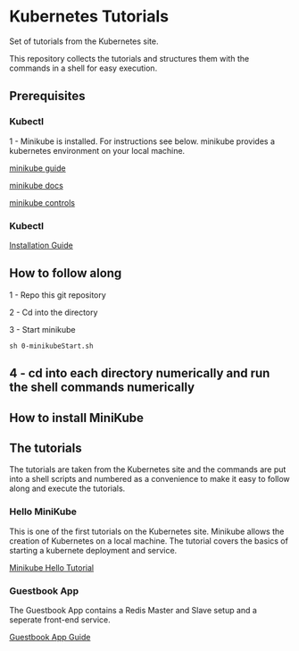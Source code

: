 # Kubernetes Tutorials
Set of tutorials from the Kubernetes site. 

This repository collects the tutorials and structures them with the commands in a shell for easy execution. 

## Prerequisites

### Kubectl
1 - Minikube is installed. For instructions see below.
minikube provides a kubernetes environment on your local machine.

[minikube guide](https://github.com/kubernetes/minikube)

[minikube docs](https://minikube.sigs.k8s.io/docs/start/)

[minikube controls](https://minikube.sigs.k8s.io/docs/handbook/controls/)

### Kubectl

[Installation Guide](https://kubectl.docs.kubernetes.io/installation/kubectl/)

## How to follow along

1 - Repo this git repository

2 - Cd into the directory

3 - Start minikube

```
sh 0-minikubeStart.sh
```
4 - cd into each directory numerically and run the shell commands numerically
- 


## How to install MiniKube 

## The tutorials
The tutorials are taken from the Kubernetes site and the commands are put into a shell scripts and numbered as a convenience to make it easy to follow along and execute the tutorials.

### Hello MiniKube
This is one of the first tutorials on the Kubernetes site. Minikube allows the creation of Kubernetes on a local machine. The tutorial covers the basics of starting a kubernete deployment and service.

[Minikube Hello Tutorial](https://kubernetes.io/docs/tutorials/hello-minikube/)

### Guestbook App
The Guestbook App contains a Redis Master and Slave setup and a seperate front-end service.

[Guestbook App Guide](https://kubernetes.io/docs/tutorials/stateless-application/guestbook/)




